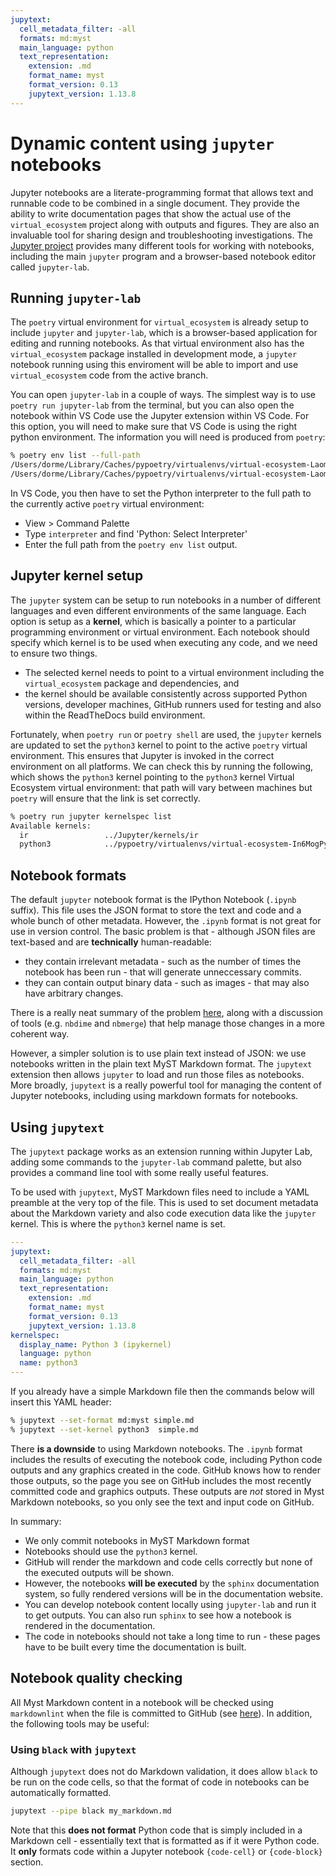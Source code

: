 ```yaml
---
jupytext:
  cell_metadata_filter: -all
  formats: md:myst
  main_language: python
  text_representation:
    extension: .md
    format_name: myst
    format_version: 0.13
    jupytext_version: 1.13.8
---
```


# Dynamic content using `jupyter` notebooks

Jupyter notebooks are a literate-programming format that allows text and runnable code
to be combined in a single document. They provide the ability to write documentation
pages that show the actual use of the `virtual_ecosystem` project along with outputs
and figures. They are also an invaluable tool for sharing design and troubleshooting
investigations. The [Jupyter project](https://jupyter.org/) provides many different
tools for working with notebooks, including the main `jupyter` program and a
browser-based notebook editor called `jupyter-lab`.

## Running `jupyter-lab`

The `poetry` virtual environment for `virtual_ecosystem` is already setup to
include `jupyter` and `jupyter-lab`, which is a browser-based application for editing
and running notebooks. As that virtual environment also has the `virtual_ecosystem`
package installed in development mode, a `jupyter` notebook running using this
enviroment will be able to import and use `virtual_ecosystem` code from the active
branch.

You can open `jupyter-lab` in a couple of ways. The simplest way is to use `poetry run
jupyter-lab` from the terminal, but you can also open the notebook within VS Code use
the Jupyter extension within VS Code. For this option, you will need to make sure that
VS Code is using the right python environment. The information you will need is
produced from `poetry`:

```zsh
% poetry env list --full-path
/Users/dorme/Library/Caches/pypoetry/virtualenvs/virtual-ecosystem-Laomc1u4-py3.10
/Users/dorme/Library/Caches/pypoetry/virtualenvs/virtual-ecosystem-Laomc1u4-py3.9 (Activated)
```

In VS Code, you then have to set the Python interpreter to the full path to the
currently active `poetry` virtual environment:

- View > Command Palette
- Type `interpreter` and find 'Python: Select Interpreter'
- Enter the full path from the `poetry env list` output.

## Jupyter kernel setup

The `jupyter` system can be setup to run notebooks in a number of different languages
and even different environments of the same language. Each option is setup as a
**kernel**, which is basically a pointer to a particular programming environment or
virtual environment. Each notebook should specify which kernel is to be used when
executing any code, and we need to ensure two things.

- The selected kernel needs to point to a virtual environment including the
  `virtual_ecosystem` package and dependencies, and
- the kernel should be available consistently across supported Python versions,
  developer machines, GitHub runners used for testing and also within the ReadTheDocs
  build environment.

Fortunately, when `poetry run` or `poetry shell` are used, the `jupyter` kernels are
updated to set the `python3` kernel to point to the active `poetry` virtual environment.
This ensures that Jupyter is invoked in the correct environment on all platforms. We can
check this by running the following, which shows the `python3` kernel pointing to the
`python3` kernel Virtual Ecosystem virtual environment: that path will vary between
machines but `poetry` will ensure that the link is set correctly.

```zsh
% poetry run jupyter kernelspec list
Available kernels:
  ir                 ../Jupyter/kernels/ir
  python3            ../pypoetry/virtualenvs/virtual-ecosystem-In6MogPy-py3.11/share/jupyter/kernels/python3
```

## Notebook formats

The default `jupyter` notebook format is the IPython Notebook (`.ipynb` suffix). This
file uses the JSON format to store the text and code and a whole bunch of other
metadata. However, the `.ipynb` format is not great for use in version control.  The
basic problem is that - although JSON files are text-based and are **technically**
human-readable:

- they contain irrelevant metadata - such as the number of times the notebook has been
  run - that will generate unneccessary commits.
- they can contain output binary data - such as images - that may also have arbitrary
  changes.

There is a really neat summary of the problem
[here](https://nextjournal.com/schmudde/how-to-version-control-jupyter), along with a
discussion of tools (e.g. `nbdime` and `nbmerge`) that help manage those changes in a
more coherent way.

However, a simpler solution is to use plain text instead of JSON: we  use notebooks
written in the plain text MyST Markdown format. The `jupytext` extension then allows
`jupyter` to load and run those files as notebooks. More broadly, `jupytext` is a really
powerful tool for managing the content of Jupyter notebooks, including using markdown
formats for notebooks.

## Using `jupytext`

The `jupytext` package works as an extension running within Jupyter Lab, adding some
commands to the `jupyter-lab` command palette, but also provides a command line tool
with some really useful features.

To be used with `jupytext`, MyST Markdown files need to include a YAML preamble at the
very top of the file. This is used to set document metadata about the Markdown variety
and also code execution data like the `jupyter` kernel. This is where the `python3`
kernel name is set.

```yaml
---
jupytext:
  cell_metadata_filter: -all
  formats: md:myst
  main_language: python
  text_representation:
    extension: .md
    format_name: myst
    format_version: 0.13
    jupytext_version: 1.13.8
kernelspec:
  display_name: Python 3 (ipykernel)
  language: python
  name: python3
---
```

If you already have a simple Markdown file then the commands below will insert this YAML
header:

```zsh
% jupytext --set-format md:myst simple.md
% jupytext --set-kernel python3  simple.md
```

There **is a downside** to using Markdown notebooks. The `.ipynb` format includes the
results of executing the notebook code, including Python code outputs and any graphics
created in the code. GitHub knows how to render those outputs, so the page you see on
GitHub includes the most recently committed code and graphics outputs. These outputs are
_not_ stored in Myst Markdown notebooks, so you only see the text and input code on
GitHub.

In summary:

- We only commit notebooks in MyST Markdown format
- Notebooks should use the `python3` kernel.
- GitHub will render the markdown and code cells correctly but none of the executed
  outputs will be shown.
- However, the notebooks **will be executed** by the `sphinx` documentation system,
  so fully rendered versions will be in the documentation website.
- You can develop notebook content locally using `jupyter-lab` and run it to get
  outputs. You can also run `sphinx` to see how a notebook is rendered in the
  documentation.
- The code in notebooks should not take a long time to run - these pages have to be
  built every time the documentation is built.

## Notebook quality checking

All Myst Markdown content in a notebook will be checked using `markdownlint` when the
file is committed to GitHub (see
[here](overview.md#quality-assurance-on-documentation)). In addition, the following
tools may be useful:

### Using `black` with `jupytext`

Although `jupytext` does not do Markdown validation, it does allow `black` to be run on
the code cells, so that the format of code in notebooks can be automatically formatted.

```zsh
jupytext --pipe black my_markdown.md
```

Note that this **does not format** Python code that is simply included in a Markdown
cell - essentially text that is formatted as if it were Python code. It **only** formats
code within a Jupyter notebook `{code-cell}` or `{code-block}` section.
